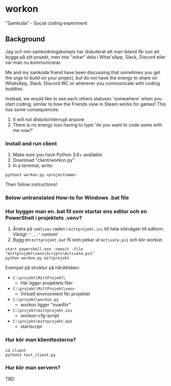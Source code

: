 # workon

"Samkoda" - Social coding experiment


## Background

Jag och min samkodningskompis har diskuterat att man ibland får lust att bygga på sitt projekt, men inte "orkar" dela i What'sApp, Slack, Discord eller var man nu kommunicerar.

Me and my samkoda friend have been discussing that sometimes you get the urge to build on your project, but do not have the energy to share on WhatsApp, Slack, Discord IRC or wherever you communicate with coding buddies.

Instead, we would like to see each others statuses 'somewhere' when you start coding; similar to how the Friends view in Steam works for games! This has some consequences:

1) It will not disturb/interrupt anyone
2) There is no energy loss having to type 'do you want to code some with me now?'


### Install and run client

   1. Make sure you have Python 3.6+ available
   2. Download "client/workon.py"
   3. In a terminal, write:

    python3 workon.py <projectname>

Then follow instructions!


### Below untranslated How-to for Windows .bat file


### Hur bygger man en .bat fil som startar ens editor och en PowerShell i projektets .venv?

1. Ändra på `cmdline=` raden i `mittprojekt.ini` till hela sökvägen till editorn. Viktigt: `"..."` runtom!
2. Bygg en `mittprojekt.bat` fil som pekar ut `Activate.ps1` och kör workon

```
start powershell.exe -noexit -file "mittprojekt\venv\Scripts\Activate.ps1"
python workon.py mittprojekt
```

Exempel på struktur på hårddisken:

  * `C:\projekt\MittProjekt\`
     * Här ligger projektets filer
  * `C:\projekt\MittProjekt\venv`
     * Virtuell environment för projektet
  *  `C:\projekt\workon.py`
     * workon ligger "ovanför"
  * `C:\projekt\mittprojekt.ini`
     * workon-cfg-script
  * `C:\projekt\mittprojekt.bat`
     * startscript



### Hur kör man klienttesterna?

    cd client
    python3 test_client.py


### Hur kör man servern?

TBD
